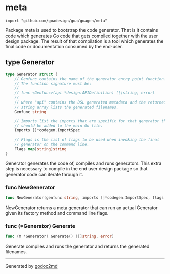 
# meta
    import "github.com/goadesign/goa/goagen/meta"

Package meta is used to bootstrap the code generator. That is it contains code which generates
Go code that gets compiled together with the user design package. The result of that compilation is
a tool which generates the final code or documentation consumed by the end-user.







## type Generator
``` go
type Generator struct {
    // Genfunc contains the name of the generator entry point function.
    // The function signature must be:
    //
    // func <Genfunc>(api *design.APIDefinition) ([]string, error)
    //
    // where "api" contains the DSL generated metadata and the returned
    // string array lists the generated filenames.
    Genfunc string

    // Imports list the imports that are specific for that generator that
    // should be added to the main Go file.
    Imports []*codegen.ImportSpec

    // Flags is the list of flags to be used when invoking the final
    // generator on the command line.
    Flags map[string]string
}
```
Generator generates the code of, compiles and runs generators.
This extra step is necessary to compile in the end user design package so
that generator code can iterate through it.









### func NewGenerator
``` go
func NewGenerator(genfunc string, imports []*codegen.ImportSpec, flags map[string]string) *Generator
```
NewGenerator returns a meta generator that can run an actual Generator
given its factory method and command line flags.




### func (\*Generator) Generate
``` go
func (m *Generator) Generate() ([]string, error)
```
Generate compiles and runs the generator and returns the generated filenames.









- - -
Generated by [godoc2md](http://godoc.org/github.com/davecheney/godoc2md)